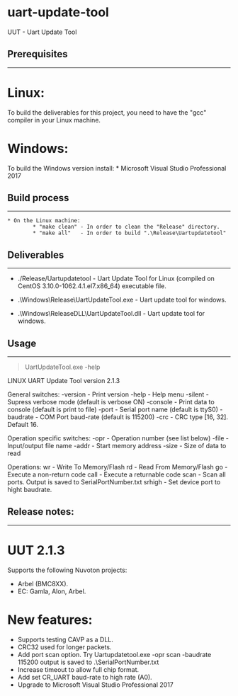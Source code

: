 # uart-update-tool
UUT - Uart Update Tool

## Prerequisites
-------------
# Linux:
To build the deliverables for this project, you need to have the "gcc" compiler
in your Linux machine.

# Windows:
 To build the Windows version install:
    * Microsoft Visual Studio Professional 2017


## Build process
--------------		  
	* On the Linux machine:
			* "make clean" - In order to clean the "Release" directory.
			* "make all"   - In order to build ".\Release\Uartupdatetool"

## Deliverables
------------
- ./Release/Uartupdatetool		  - Uart Update Tool for Linux (compiled on CentOS 3.10.0-1062.4.1.el7.x86_64) 
						    executable file.
						      

					      

- .\Windows\Release\UartUpdateTool.exe                 - Uart update tool for windows.
- .\Windows\ReleaseDLL\UartUpdateTool.dll              - Uart update tool for windows.

## Usage
----------	
>UartUpdateTool.exe -help

LINUX UART Update Tool version 2.1.3

General switches:
       -version         - Print version
       -help            - Help menu
       -silent          - Supress verbose mode (default is verbose ON)
       -console         - Print data to console (default is print to file)
       -port <name>     - Serial port name (default is ttyS0)
       -baudrate <num>  - COM Port baud-rate (default is 115200)
       -crc <num>       - CRC type [16, 32]. Default 16.

Operation specific switches:
       -opr   <name>    - Operation number (see list below)
       -file  <name>    - Input/output file name
       -addr  <num>     - Start memory address
       -size  <num>     - Size of data to read

Operations:
       wr               - Write To Memory/Flash
       rd               - Read From Memory/Flash
       go               - Execute a non-return code
       call             - Execute a returnable code
       scan             - Scan all ports. Output is saved to  SerialPortNumber.txt
       srhigh           - Set device port to hight baudrate.

       
       
## Release notes:
-----------------
UUT 2.1.3
=========
Supports the following Nuvoton projects:
- Arbel (BMC8XX).
- EC: Gamla, Alon, Arbel.

New features:
============
- Supports testing CAVP as a DLL.
- CRC32 used for longer packets.
- Add port scan option. Try
	Uartupdatetool.exe -opr scan -baudrate 115200
	output is saved to  .\SerialPortNumber.txt
- Increase timeout to allow full chip format.
- Add set CR_UART baud-rate to high rate (A0).
- Upgrade to Microsoft Visual Studio Professional 2017

